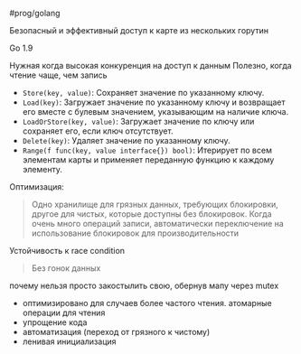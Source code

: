 #prog/golang  

Безопасный и эффективный доступ к карте из нескольких горутин

Go 1.9

Нужная когда высокая конкуренция на доступ к данным
Полезно, когда чтение чаще, чем запись

- `Store(key, value)`: Сохраняет значение по указанному ключу.
- `Load(key)`: Загружает значение по указанному ключу и возвращает его вместе с булевым значением, указывающим на наличие ключа.
- `LoadOrStore(key, value)`: Загружает значение по ключу или сохраняет его, если ключ отсутствует.
- `Delete(key)`: Удаляет значение по указанному ключу.
- `Range(f func(key, value interface{}) bool)`: Итерирует по всем элементам карты и применяет переданную функцию к каждому элементу.

Оптимизация: 
> Одно хранилище для грязных данных, требующих блокировки, другое для чистых, которые доступны без блокировок. Когда очень много операций записи, автоматически переключение на использование блокировок для производительности

Устойчивость к race condition
> Без гонок данных

почему нельзя просто закостылить свою, обернув мапу через mutex
- оптимизировано для случаев более частого чтения. атомарные операции для чтения
- упрощение кода
- автоматизация (переход от грязного к чистому)
- ленивая инициализация